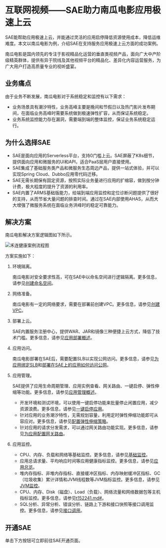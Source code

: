 # 互联网视频——SAE助力南瓜电影应用极速上云

SAE能帮助应用极速上云，并能通过灵活的应用启停降低资源使用成本，降低运维难度。本文以南瓜电影为例，介绍SAE在支持服务应用极速上云方面的成功案例。

南瓜电影是国内领先的专注于影视精品化运营的垂直类视频产品，面向广大中产阶级精英群体，提供有异于院线及其他视频平台的精品化、差异化内容运营服务，为广大用户打造高质量专业的视听盛宴。

## 业务痛点

由于业务不断发展，南瓜电影对于系统稳定和监控有以下需求：

-   业务场景具有潮汐特性，业务高峰主要是晚间和节假日以及热门影片发布期间，在面临业务高峰时需要系统做到极速弹性扩容，从而保证系统稳定。
-   业务系统监控能力存在漏洞，需要端到端的整体监控，保证业务系统稳定运行。

## 为什么选择SAE

-   SAE是面向应用的Serverless平台，支持0门槛上云。SAE屏蔽了K8s细节，提供面向应用和微服务的UI和API，适合PaaS层用户直接使用。
-   SAE集成了基础服务类产品和微服务生态周边产品，提供一站式体验，并可以实现Spring Cloud、Dubbo应用零代码迁移。
-   SAE无需长期保有固定资源，按照实际业务量进行应用的扩缩容，做到按分钟计费，极大程度的提升了资源的利用率。
-   SAE内置了ARMS基础版能力，给端到端应用监控和定位诊断问题提供了很好的支持，从而节省大量问题的排查时间。通过在SAE内部使用AHAS，从而大大增强了微服务系统在面临业务洪峰时的稳定可靠能力。

## 解决方案

南瓜电影解决方案逻辑图如下所示。

![禾连健康案例流程图](https://static-aliyun-doc.oss-accelerate.aliyuncs.com/assets/img/zh-CN/0013805061/p176018.png)

方案实施如下：

1.  环境隔离。

    南瓜电影对安全要求性高，可在SAE中以命名空间进行逻辑隔离。更多信息，请参见[创建命名空间](/cn.zh-CN/快速入门/准备工作.md)。

2.  网络准备。

    南瓜电影有一定的网络要求，需要在部署前创建VPC。更多信息，请参见[创建VPC](/cn.zh-CN/快速入门/准备工作.md)。

3.  部署上云。

    SAE内置服务注册中心，提供WAR、JAR和镜像三种便捷上云方式，降低了技术门槛。更多信息，请参见[应用部署概述](/cn.zh-CN/应用部署/应用部署概述.md)。

4.  应用访问。

    南瓜电影部署在SAE后，需要配置SLB以实现公网访问。更多信息，请参见[为应用绑定SLB](/cn.zh-CN/应用管理/绑定SLB/为应用绑定SLB.md)和[部署在SAE上的应用如何访问公网](/cn.zh-CN/最佳实践/应用访问公网/部署在SAE上的应用如何访问公网.md)。

5.  应用管理。

    SAE提供了应用生命周期管理、应用实例查看、网关路由、一键启停、弹性伸缩等功能。更多信息，请参见[应用管理概述](/cn.zh-CN/应用管理/应用管理概述.md)。

    -   开发环境和测试环境，可以使用一键启停功能来批量停止闲置应用，减少资源浪费。更多信息，请参见[一键启停应用](/cn.zh-CN/应用管理/应用生命周期/一键启停应用.md)。
    -   针对应用的业务潮汐特性，无需规划容量，利用定时弹性伸缩功能即可从容应对。更多信息，请参见[配置弹性伸缩策略](/cn.zh-CN/应用管理/应用实例/配置弹性伸缩策略.md)。
    -   针对应用的请求分发需求，可以通过网关路由功能实现。更多信息，请参见[为应用配置网关路由](/cn.zh-CN/应用管理/配置网关路由/为应用配置网关路由.md)。
6.  应用监控。
    -   CPU、内存、负载和网络等基础监控。更多信息，请参见[基础监控](/cn.zh-CN/监控与报警/监控/基础监控.md)。
    -   应用总请求量、平均响应时间等应用健康指标监控。更多信息，请参见[应用总览](/cn.zh-CN/应用监控/控制台功能/应用总览.md)。
    -   堆内存指标、非堆内存指标、直接缓冲区指标、内存映射缓冲区指标、GC（垃圾收集）累计详情和JVM线程数等JVM指标监控。更多信息，请参见[JVM监控](/cn.zh-CN/应用监控/控制台功能/应用详情/JVM监控.md)。
    -   CPU、内存、Disk（磁盘）、Load（负载）、网络流量和网络数据包等主机指标监控。更多信息，请参见[t152241.md\#](/cn.zh-CN/应用监控/控制台功能/应用详情/主机监控.md)。
    -   SQL分析、异常分析、错误分析、链路上下游和接口快照等接口调用监控。更多信息，请参见[接口调用](/cn.zh-CN/应用监控/控制台功能/接口调用.md)。

## 开通SAE

单击下方按钮可立即前往SAE开通页面。


